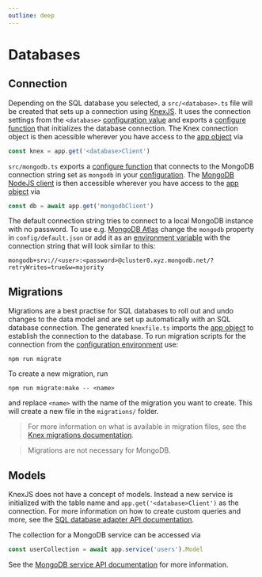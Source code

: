 ```yaml
---
outline: deep
---
```


# Databases

## Connection

<DatabaseBlock global-id="sql">

Depending on the SQL database you selected, a `src/<database>.ts` file will be created that sets up a connection using [KnexJS](../../api/databases/knex.md). It uses the connection settings from the `<database>` [configuration value](./config.md#app-configuration) and exports a [configure function](./application.md#configure-functions) that initializes the database connection. The Knex connection object is then acessible wherever you have access to the [app object](./application.md) via

```ts
const knex = app.get('<database>Client')
```

</DatabaseBlock>

<DatabaseBlock global-id="mongodb">

`src/mongodb.ts` exports a [configure function](./application.md#configure-functions) that connects to the MongoDB connection string set as `mongodb` in your [configuration](./configuration.md#app-configuration). The [MongoDB NodeJS client](https://www.mongodb.com/languages/mongodb-with-nodejs) is then accessible wherever you have access to the [app object](./application.md) via

```ts
const db = await app.get('mongodbClient')
```

The default connection string tries to connect to a local MongoDB instance with no password. To use e.g. [MongoDB Atlas](https://www.mongodb.com/cloud) change the `mongodb` property in `config/default.json` or add it as an [environment variable](./configuration.md#environment-variables) with the connection string that will look similar to this:

```
mongodb+srv://<user>:<password>@cluster0.xyz.mongodb.net/?retryWrites=true&w=majority
```

</DatabaseBlock>

## Migrations

<DatabaseBlock global-id="sql">

Migrations are a best practise for SQL databases to roll out and undo changes to the data model and are set up automatically with an SQL database connection. The generated `knexfile.ts` imports the [app object](./application.md) to establish the connection to the database. To run migration scripts for the connection from the [configuration environment](./configuration.md#environment-variables) use:

```
npm run migrate
```

To create a new migration, run

```
npm run migrate:make -- <name>
```

and replace `<name>` with the name of the migration you want to create. This will create a new file in the `migrations/` folder.

<BlockQuote type="tip">
 
For more information on what is available in migration files, see the [Knex migrations documentation](https://knexjs.org/guide/migrations.html).

</BlockQuote>

</DatabaseBlock>

<DatabaseBlock global-id="mongodb">

<BlockQuote type="tip">

Migrations are not necessary for MongoDB.

</BlockQuote>

</DatabaseBlock>

## Models

<DatabaseBlock global-id="sql">

KnexJS does not have a concept of models. Instead a new service is initialized with the table name and `app.get('<database>Client')` as the connection. For more information on how to create custom queries and more, see the [SQL database adapter API documentation](../../api/databases/knex.md).

</DatabaseBlock>

<DatabaseBlock global-id="mongodb">

The collection for a MongoDB service can be accessed via

```ts
const userCollection = await app.service('users').Model
```

See the [MongoDB service API documentation](../../api/databases/mongodb.md) for more information.

</DatabaseBlock>
